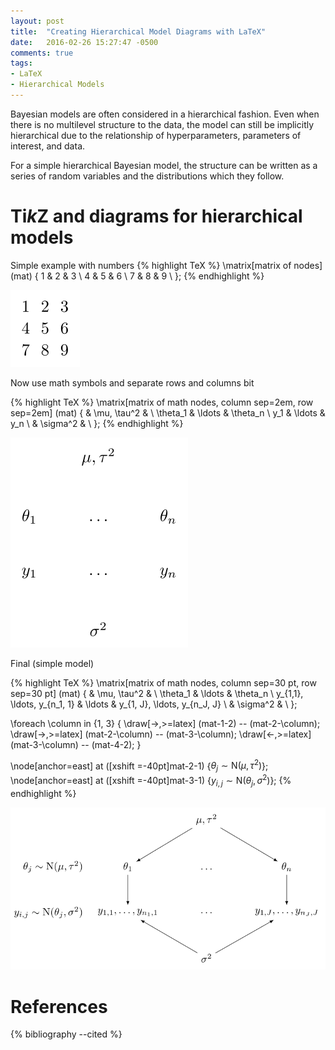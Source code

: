 ```yaml
---
layout: post
title:  "Creating Hierarchical Model Diagrams with LaTeX"
date:   2016-02-26 15:27:47 -0500
comments: true
tags:
- LaTeX
- Hierarchical Models
---
```


Bayesian models are often considered in a hierarchical fashion. Even when there is no multilevel structure to the data, the model can still be implicitly hierarchical due to the relationship of hyperparameters, parameters of interest, and data.

For a simple hierarchical Bayesian model, the structure can be written as a series of random variables and the distributions which they follow. 

# Ti*k*Z and diagrams for hierarchical models

Simple example with numbers
{% highlight TeX %}
\matrix[matrix of nodes] (mat)
{
    1 & 2 & 3 \\
    4 & 5 & 6 \\
    7 & 8 & 9 \\
};
{% endhighlight %}

![Just number](/assets/img/hierarchical-graph-1.svg)

Now use math symbols and separate rows and columns bit

{% highlight TeX %}
\matrix[matrix of math nodes, column sep=2em, row sep=2em] (mat)
{
    & \mu, \tau^2 & \\
    \theta_1 & \ldots & \theta_n \\
    y_1 & \ldots & y_n \\
    & \sigma^2 & \\
};
{% endhighlight %}

![Just math](/assets/img/hierarchical-graph-2.svg)

Final (simple model)

{% highlight TeX %}
\matrix[matrix of math nodes, column sep=30 pt, row sep=30 pt] (mat)
{
    & \mu, \tau^2 & \\ 
    \theta_1 & \ldots & \theta_n \\
    y_{1,1}, \ldots, y_{n_1, 1} & \ldots & y_{1, J}, 
    \ldots, y_{n_J, J} \\
    & \sigma^2 & \\
};

\foreach \column in {1, 3}
{
    \draw[->,>=latex] (mat-1-2) -- (mat-2-\column);
    \draw[->,>=latex] (mat-2-\column) -- (mat-3-\column);
    \draw[<-,>=latex] (mat-3-\column) -- (mat-4-2);
}

\node[anchor=east] at ([xshift =-40pt]mat-2-1) 
{$\theta_j \sim \text{N}(\mu, \tau^2)$};
\node[anchor=east] at ([xshift =-40pt]mat-3-1) 
{$y_{i, j} \sim \text{N}(\theta_j, \sigma^2)$};
{% endhighlight %}

![Include arrows and names](/assets/img/hierarchical-graph.svg)

# References

{% bibliography --cited %}
